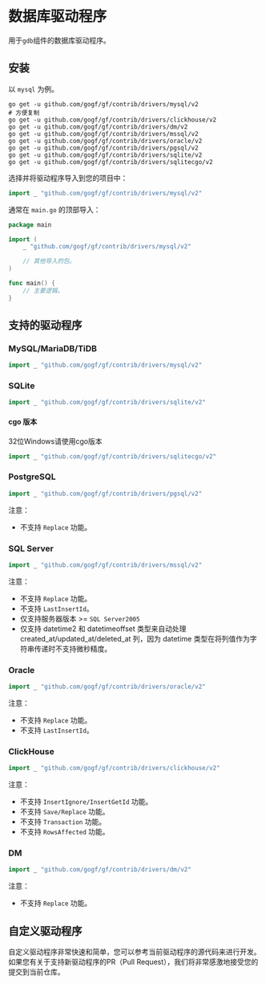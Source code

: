 # 数据库驱动程序

用于`gdb`组件的数据库驱动程序。

## 安装

以 `mysql` 为例。

```shell
go get -u github.com/gogf/gf/contrib/drivers/mysql/v2
# 方便复制
go get -u github.com/gogf/gf/contrib/drivers/clickhouse/v2
go get -u github.com/gogf/gf/contrib/drivers/dm/v2
go get -u github.com/gogf/gf/contrib/drivers/mssql/v2
go get -u github.com/gogf/gf/contrib/drivers/oracle/v2
go get -u github.com/gogf/gf/contrib/drivers/pgsql/v2
go get -u github.com/gogf/gf/contrib/drivers/sqlite/v2
go get -u github.com/gogf/gf/contrib/drivers/sqlitecgo/v2
```

选择并将驱动程序导入到您的项目中：

```go
import _ "github.com/gogf/gf/contrib/drivers/mysql/v2"
```

通常在 `main.go` 的顶部导入：

```go
package main

import (
	_ "github.com/gogf/gf/contrib/drivers/mysql/v2"

	// 其他导入的包。
)

func main() {
	// 主要逻辑。
}
```

## 支持的驱动程序

### MySQL/MariaDB/TiDB

```go
import _ "github.com/gogf/gf/contrib/drivers/mysql/v2"
```

### SQLite

```go
import _ "github.com/gogf/gf/contrib/drivers/sqlite/v2"
```

#### cgo 版本

32位Windows请使用cgo版本

```go
import _ "github.com/gogf/gf/contrib/drivers/sqlitecgo/v2"
```

### PostgreSQL

```go
import _ "github.com/gogf/gf/contrib/drivers/pgsql/v2"
```

注意：

- 不支持 `Replace` 功能。

### SQL Server

```go
import _ "github.com/gogf/gf/contrib/drivers/mssql/v2"
```

注意：

- 不支持 `Replace` 功能。
- 不支持 `LastInsertId`。
- 仅支持服务器版本 >= `SQL Server2005`
- 仅支持 datetime2 和 datetimeoffset 类型来自动处理 created_at/updated_at/deleted_at 列，因为 datetime 类型在将列值作为字符串传递时不支持微秒精度。

### Oracle

```go
import _ "github.com/gogf/gf/contrib/drivers/oracle/v2"
```

注意：

- 不支持 `Replace` 功能。
- 不支持 `LastInsertId`。

### ClickHouse

```go
import _ "github.com/gogf/gf/contrib/drivers/clickhouse/v2"
```

注意：

- 不支持 `InsertIgnore/InsertGetId` 功能。
- 不支持 `Save/Replace` 功能。
- 不支持 `Transaction` 功能。
- 不支持 `RowsAffected` 功能。

### DM

```go
import _ "github.com/gogf/gf/contrib/drivers/dm/v2"
```

注意：

- 不支持 `Replace` 功能。

## 自定义驱动程序

自定义驱动程序非常快速和简单，您可以参考当前驱动程序的源代码来进行开发。
如果您有关于支持新驱动程序的PR（Pull Request），我们将非常感激地接受您的提交到当前仓库。
